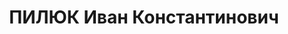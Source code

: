 ---
title: ПИЛЮК Иван Константинович
description: "народився 1903 р., у с. Чубищі Сквирського пов. Київської губ. Українець,\
  \ із селян, освіта середня, член ВКП(б) з 1928 р. \n  Проживав у Харкові. Голова\
  \ місцевкому силікатного заводу. \n  Заареш-тований 17 серпня 1937 р. як член антирад.\
  \ терористичної організації правих (статті 548, 5411 КК УРСР) \n  Військовою колегією\
  \ Верхов-ного Суду СРСР 7 грудня 1937 р. (статті 548 через ст. 20, 5411 КК урер)\
  \ засуджений на 10 років тюремного ув'язнення з пораженням у правах на 5 років і\
  \ конфіскацією майна. Тер-мін покарання відбував у таборі на Колимі та в Середньобєльських\
  \ таборах. Ухвалою особ-ливої наради при МДБ СРСР від 16 січня 1951 р. висланий\
  \ на поселення до Красноярського краю. \n  Реабілітований 1 лютого 1958 р."
---